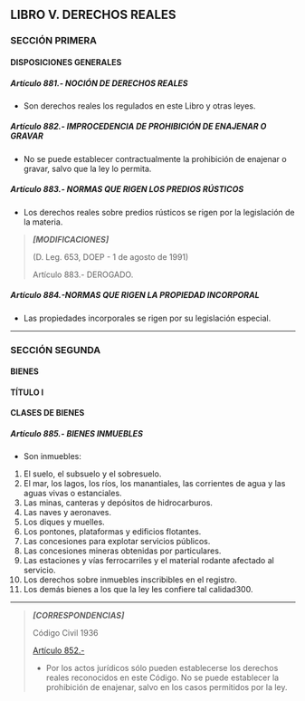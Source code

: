 ## LIBRO V. DERECHOS REALES

### SECCIÓN PRIMERA

#### DISPOSICIONES GENERALES

##### Artículo 881.- NOCIÓN DE DERECHOS REALES
- Son derechos reales los regulados en este Libro y otras leyes.

##### Artículo 882.- IMPROCEDENCIA DE PROHIBICIÓN DE ENAJENAR O GRAVAR
- No se puede establecer contractualmente la prohibición de enajenar o gravar, salvo que la ley lo permita.

##### Artículo 883.- NORMAS QUE RIGEN LOS PREDIOS RÚSTICOS
- Los derechos reales sobre predios rústicos se rigen por la legislación de la materia.

> ***[MODIFICACIONES]***
>
> (D. Leg. 653, DOEP - 1 de agosto de 1991)
> 
> Artículo 883.- DEROGADO.

##### Artículo 884.-NORMAS QUE RIGEN LA PROPIEDAD INCORPORAL
- Las propiedades incorporales se rigen por su legislación especial.
---

### SECCIÓN SEGUNDA
#### BIENES
#### TÍTULO I
#### CLASES DE BIENES


##### Artículo 885.- BIENES INMUEBLES

- Son inmuebles:

1. El suelo, el subsuelo y el sobresuelo.
2. El mar, los lagos, los ríos, los manantiales, las corrientes de agua y las aguas vivas o estanciales.
3. Las minas, canteras y depósitos de hidrocarburos.
4. Las naves y aeronaves.
5. Los diques y muelles.
6. Los pontones, plataformas y edificios flotantes.
7. Las concesiones para explotar servicios públicos.
8. Las concesiones mineras obtenidas por particulares.
9. Las estaciones y vías ferrocarriles y el material rodante afectado al servicio.
10. Los derechos sobre inmuebles inscribibles en el registro.
11. Los demás bienes a los que la ley les confiere tal calidad300.


-----------------------

> ***[CORRESPONDENCIAS]***
>
> Código Civil 1936
> 
> [Artículo 852.-](cuerpos_legales_peru/Codigo-Civil/1936/Libro-V.md#art%C3%ADculo-852-) 
> - Por los actos jurídicos sólo pueden establecerse los derechos reales reconocidos en este Código. No se 
> puede establecer la prohibición de enajenar, salvo en los casos permitidos por la ley.

